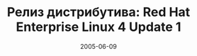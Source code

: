 ---
layout: post
title:  "Релиз дистрибутива: Red Hat Enterprise Linux 4 Update 1"
date: 2005-06-09   
---